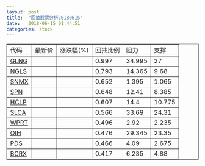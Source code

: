```yaml
---
layout: post
title:  "回抽股票分析20180615"
date:   2018-06-15 01:44:51
categories: stock
---
```

<script type="text/javascript">
var stockList = []
stockList.push('gb_glng');
stockList.push('gb_ngls');
stockList.push('gb_snmx');
stockList.push('gb_spn');
stockList.push('gb_hclp');
stockList.push('gb_slca');
stockList.push('gb_wprt');
stockList.push('gb_oih');
stockList.push('gb_pds');
stockList.push('gb_bcrx');
</script>
<table border="1">
 <tr>
 <td>代码</td>
 <td>最新价</td>
 <td>涨跌幅(%)</td>
 <td>回抽比例</td>
 <td>阻力</td>
 <td>支撑</td>
</tr>
  <tr id="glng">
  <td><a href="http://stock.finance.sina.com.cn/usstock/quotes/GLNG.html" target="_blank">GLNG</a></td><td></td><td></td><td>0.997</td><td>34.995</td><td>27</td></tr>
  <tr id="ngls">
  <td><a href="http://stock.finance.sina.com.cn/usstock/quotes/NGLS.html" target="_blank">NGLS</a></td><td></td><td></td><td>0.793</td><td>14.365</td><td>9.68</td></tr>
  <tr id="snmx">
  <td><a href="http://stock.finance.sina.com.cn/usstock/quotes/SNMX.html" target="_blank">SNMX</a></td><td></td><td></td><td>0.652</td><td>1.395</td><td>1.065</td></tr>
  <tr id="spn">
  <td><a href="http://stock.finance.sina.com.cn/usstock/quotes/SPN.html" target="_blank">SPN</a></td><td></td><td></td><td>0.648</td><td>12.41</td><td>8.385</td></tr>
  <tr id="hclp">
  <td><a href="http://stock.finance.sina.com.cn/usstock/quotes/HCLP.html" target="_blank">HCLP</a></td><td></td><td></td><td>0.607</td><td>14.4</td><td>10.775</td></tr>
  <tr id="slca">
  <td><a href="http://stock.finance.sina.com.cn/usstock/quotes/SLCA.html" target="_blank">SLCA</a></td><td></td><td></td><td>0.566</td><td>33.69</td><td>24.31</td></tr>
  <tr id="wprt">
  <td><a href="http://stock.finance.sina.com.cn/usstock/quotes/WPRT.html" target="_blank">WPRT</a></td><td></td><td></td><td>0.496</td><td>2.92</td><td>2.235</td></tr>
  <tr id="oih">
  <td><a href="http://stock.finance.sina.com.cn/usstock/quotes/OIH.html" target="_blank">OIH</a></td><td></td><td></td><td>0.476</td><td>29.345</td><td>23.35</td></tr>
  <tr id="pds">
  <td><a href="http://stock.finance.sina.com.cn/usstock/quotes/PDS.html" target="_blank">PDS</a></td><td></td><td></td><td>0.466</td><td>4.09</td><td>2.675</td></tr>
  <tr id="bcrx">
  <td><a href="http://stock.finance.sina.com.cn/usstock/quotes/BCRX.html" target="_blank">BCRX</a></td><td></td><td></td><td>0.417</td><td>6.235</td><td>4.88</td></tr>
</table>
